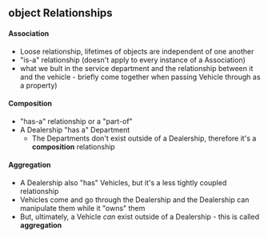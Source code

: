 ## object Relationships

#### Association
* Loose relationship, lifetimes of objects are independent of one another 
* "is-a" relationship (doesn't apply to every instance of a Association)
* what we bult in the service department and the relationship between it and the vehicle - briefly come together when passing Vehicle through as a property) 

#### Composition
* "has-a" relationship or a "part-of" 
* A Dealership "has a" Department
    * The Departments don't exist outside of a Dealership, therefore it's a **composition** relationship

#### Aggregation 
* A Dealership also "has" Vehicles, but it's a less tightly coupled relationship
* Vehicles come and go through the Dealership and the Dealership can manipulate them while it "owns" them
* But, ultimately, a Vehicle _can_ exist outside of a Dealership - this is called **aggregation**

